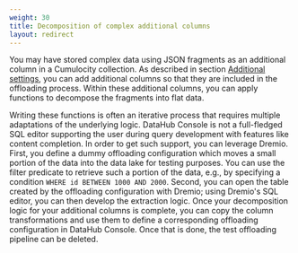```yaml
---
weight: 30
title: Decomposition of complex additional columns
layout: redirect
---
```


You may have stored complex data using JSON fragments as an additional column in a Cumulocity collection. As described in section [Additional settings](/guides/datahub/configuring-offloaded#basic-functionality-additional-settings), you can add additional columns so that they are included in the offloading process. Within these additional columns, you can apply functions to decompose the fragments into flat data.

Writing these functions is often an iterative process that requires multiple adaptations of the underlying logic. DataHub Console is not a full-fledged SQL editor supporting the user during query development with features like content completion. In order to get such support, you can leverage Dremio. First, you define a dummy offloading configuration which moves a small portion of the data into the data lake for testing purposes. You can use the filter predicate to retrieve such a portion of the data, e.g., by specifying a condition `WHERE id BETWEEN 1000 AND 2000`. Second, you can open the table created by the offloading configuration with Dremio; using Dremio's SQL editor, you can then develop the extraction logic.  Once your decomposition logic for your additional columns is complete, you can copy the column transformations and use them to define a corresponding offloading configuration in DataHub Console. Once that is done, the test offloading pipeline can be deleted.